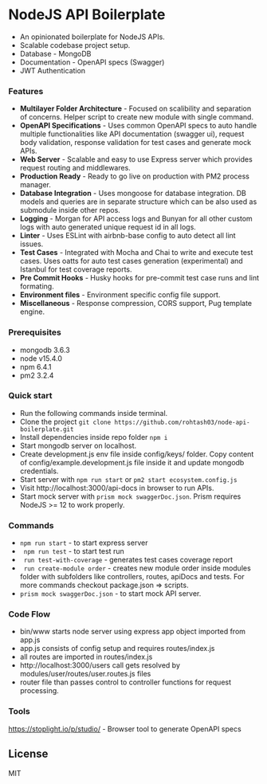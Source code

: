 # NodeJS API Boilerplate

 - An opinionated boilerplate for NodeJS APIs. 
 - Scalable codebase project setup. 
 - Database - MongoDB
 - Documentation - OpenAPI specs (Swagger)
 - JWT Authentication
 
### Features
 - **Multilayer Folder Architecture** - Focused on scalibility and separation of concerns. Helper script to create new module with single command.
 - **OpenAPI Specifications** - Uses common OpenAPI specs to auto handle multiple functionalities like API documentation (swagger ui), request body validation, response validation for test cases and generate mock APIs.
 - **Web Server** - Scalable and easy to use Express server which provides request routing and middlewares.
 - **Production Ready** - Ready to go live on production with PM2 process manager. 
 - **Database Integration** - Uses mongoose for database integration. DB models and queries are in separate structure which can be also used as submodule inside other repos.
 - **Logging** - Morgan for API access logs and Bunyan for all other custom logs with auto generated unique request id in all logs.
 - **Linter** - Uses ESLint with airbnb-base config to auto detect all lint issues.
 - **Test Cases** - Integrated with Mocha and Chai to write and execute test cases. Uses oatts for auto test cases generation (experimental) and Istanbul for test coverage reports.
 - **Pre Commit Hooks** - Husky hooks for pre-commit test case runs and lint formating.
 - **Environment files** - Environment specific config file support.
 - **Miscellaneous** - Response compression, CORS support, Pug template engine.
    
### Prerequisites
- mongodb 3.6.3
- node v15.4.0
- npm 6.4.1
- pm2 3.2.4

### Quick start
 - Run the following commands inside terminal.
 - Clone the project ``` git clone https://github.com/rohtash03/node-api-boilerplate.git ```
 - Install dependencies inside repo folder ``` npm i ```
 - Start mongodb server on localhost.
 - Create development.js env file inside config/keys/ folder. Copy content of config/example.development.js file inside it and update mongodb credentials. 
 - Start server with ``` npm run start ``` or ```pm2 start ecosystem.config.js ```
 - Visit http://localhost:3000/api-docs in browser to run APIs.
 - Start mock server with ``` prism mock swaggerDoc.json ```. Prism requires NodeJS >= 12 to work properly.
 
### Commands
- ``` npm run start ``` - to start express server
- ``` npm run test``` - to start test run
- ``` run test-with-coverage``` - generates test cases coverage report
- ``` run create-module order``` - creates new module order inside modules folder with subfolders like controllers, routes, apiDocs and tests. For more commands checkout package.json => scripts.
- ``` prism mock swaggerDoc.json ``` - to start mock API server.


### Code Flow
- bin/www starts node server using express app object imported from app.js
- app.js consists of config setup and requires routes/index.js
- all routes are imported in routes/index.js
- http://localhost:3000/users call gets resolved by modules/user/routes/user.routes.js files
- router file than passes control to controller functions for request processing. 

### Tools
https://stoplight.io/p/studio/ - Browser tool to generate OpenAPI specs

License
----

MIT